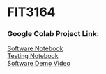 # FIT3164 

### Google Colab Project Link:
[Software Notebook](https://colab.research.google.com/drive/1DlDpuxJHpFlEjGrKfDuuzCFhsfxEQmef?authuser=2) <br/>
[Testing Notebook](https://colab.research.google.com/drive/1tgdPH-aOXRDEJdcaW-kHCZBkEniKxFp4?authuser=2) <br/>
[Software Demo Video](https://drive.google.com/file/d/1PAAOlAOunYuaOhml-wRrrt3VbD_tYaSp/view) <br/>
